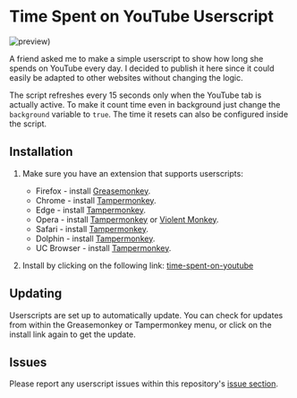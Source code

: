 # Time Spent on YouTube Userscript

![preview](https://github.com/marcodallagatta/userscripts/blob/main/time-spent-on-youtube/preview.jpg?raw=true))

A friend asked me to make a simple userscript to show how long she spends on YouTube every day.
I decided to publish it here since it could easily be adapted to other websites without changing the logic.

The script refreshes every 15 seconds only when the YouTube tab is actually active. To make it count time even in background just change the `background` variable to `true`. The time it resets can also be configured inside the script.

## Installation

1. Make sure you have an extension that supports userscripts:

   - Firefox - install [Greasemonkey](https://addons.mozilla.org/en-US/firefox/addon/greasemonkey/).
   - Chrome - install [Tampermonkey](https://tampermonkey.net/?ext=dhdg&browser=chrome).
   - Edge - install [Tampermonkey](https://www.tampermonkey.net/?ext=dhdg&browser=edge).
   - Opera - install [Tampermonkey](https://tampermonkey.net/?ext=dhdg&browser=opera) or [Violent Monkey](https://addons.opera.com/en/extensions/details/violent-monkey/).
   - Safari - install [Tampermonkey](https://tampermonkey.net/?ext=dhdg&browser=safari).
   - Dolphin - install [Tampermonkey](https://tampermonkey.net/?ext=dhdg&browser=dolphin).
   - UC Browser - install [Tampermonkey](https://tampermonkey.net/?ext=dhdg&browser=ucweb).

2. Install by clicking on the following link: [time-spent-on-youtube](https://github.com/marcodallagatta/userscripts/raw/main/time-spent-on-youtube/time-spent-on-youtube.user.js)

## Updating

Userscripts are set up to automatically update. You can check for updates from within the Greasemonkey or Tampermonkey menu, or click on the install link again to get the update.

## Issues

Please report any userscript issues within this repository's [issue section](https://github.com/marcodallagatta/userscript-time-spent-youtube/issues).
